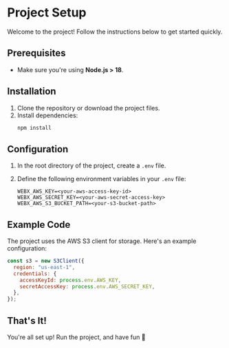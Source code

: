 # Project Setup

Welcome to the project! Follow the instructions below to get started quickly.

## Prerequisites

- Make sure you're using **Node.js > 18**.

## Installation

1. Clone the repository or download the project files.
2. Install dependencies:
   ```bash
   npm install
   ```

## Configuration

1. In the root directory of the project, create a `.env` file.
2. Define the following environment variables in your `.env` file:

   ```env
   WEBX_AWS_KEY=<your-aws-access-key-id>
   WEBX_AWS_SECRET_KEY=<your-aws-secret-access-key>
   WEBX_AWS_S3_BUCKET_PATH=<your-s3-bucket-path>
   ```

## Example Code

The project uses the AWS S3 client for storage. Here's an example configuration:

```javascript
const s3 = new S3Client({
  region: "us-east-1",
  credentials: {
    accessKeyId: process.env.AWS_KEY,
    secretAccessKey: process.env.AWS_SECRET_KEY,
  },
});
```

## That's It!

You're all set up! Run the project, and have fun 🚀
